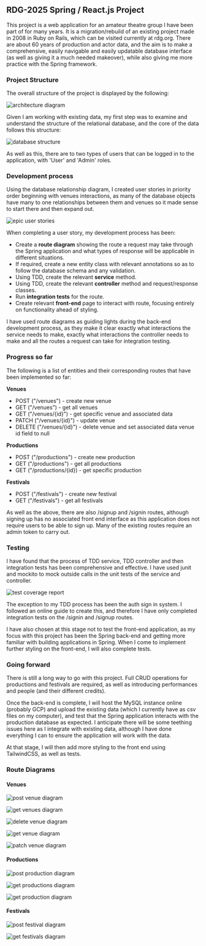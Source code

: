 ## RDG-2025 Spring / React.js Project

This project is a web application for an amateur theatre group I have been part of for many years. It is a migration/rebuild of an existing project made in 2008 in Ruby on Rails, which can be visited currently at rdg.org. There are about 60 years of production and actor data, and the aim is to make a comprehensive, easily navigable and easily updatable database interface (as well as giving it a much needed makeover), while also giving me more practice with the Spring framework.

### Project Structure

The overall structure of the project is displayed by the following:

![architecture diagram](./images/architecture-diagram.png)

Given I am working with existing data, my first step was to examine and understand the structure of the relational database, and the core of the data follows this structure:

![database structure](./images/db-structure.png)

As well as this, there are to two types of users that can be logged in to the application, with 'User' and 'Admin' roles.

### Development process

Using the database relationship diagram, I created user stories in priority order beginning with venues interactions, as many of the database objects have many to one relationships between them and venues so it made sense to start there and then expand out.

![epic user stories](./images/epic-user-stories.png)

When completing a user story, my development process has been:

* Create a **route diagram** showing the route a request may take through the Spring application and what types of response will be applicable in different situations.
* If required, create a new entity class with relevant annotations so as to follow the database schema and any validation.
* Using TDD, create the relevant **service** method.
* Using TDD, create the relevant **controller** method and request/response classes.
* Run **integration tests** for the route.
* Create relevant **front-end** page to interact with route, focusing entirely on functionality ahead of styling.

I have used route diagrams as guiding lights during the back-end development process, as they make it clear exactly what interactions the service needs to make, exactly what interactions the controller needs to make and all the routes a request can take for integration testing.

### Progress so far 

The following is a list of entities and their corresponding routes that have been implemented so far:

**Venues**
* POST ("/venues") - create new venue
* GET ("/venues") - get all venues
* GET ("/venues/{id}") - get specific venue and associated data
* PATCH ("/venues/{id}") - update venue
* DELETE ("/venues/{id}") - delete venue and set associated data venue id field to null

**Productions** 
* POST ("/productions") - create new production
* GET ("/productions") - get all productions
* GET ("/productions/{id}) - get specific production

**Festivals**
* POST ("/festivals") - create new festival
* GET ("/festivals") - get all festivals

As well as the above, there are also /signup and /signin routes, although signing up has no associated front end interface as this application does not require users to be able to sign up. Many of the existing routes require an admin token to carry out.

### Testing

I have found that the process of TDD service, TDD controller and then integration tests has been comprehensive and effective. I have used junit and mockito to mock outside calls in the unit tests of the service and controller.

![test coverage report](./images/test-coverage-report.png)

The exception to my TDD process has been the auth sign in system. I followed an online guide to create this, and therefore I have only completed integration tests on the /signin and /signup routes.

I have also chosen at this stage not to test the front-end application, as my focus with this project has been the Spring back-end and getting more familiar with building applications in Spring. When I come to implement further styling on the front-end, I will also complete tests.

### Going forward

There is still a long way to go with this project. Full CRUD operations for productions and festivals are required, as well as introducing performances and people (and their different credits).

Once the back-end is complete, I will host the MySQL instance online (probably GCP) and upload the existing data (which I currently have as csv files on my computer), and test that the Spring application interacts with the production database as expected. I anticipate there will be some teething issues here as I integrate with existing data, although I have done everything I can to ensure the application will work with the data.

At that stage, I will then add more styling to the front end using TailwindCSS, as well as tests.

### Route Diagrams

#### Venues

![post venue diagram](./images/post-venue-diagram.jpg)

![get venues diagram](./images/get-venues-diagram.jpg)

![delete venue diagram](./images/delete-venue-diagram.jpg)

![get venue diagram](./images/get-venue-diagram.jpg)

![patch venue diagram](./images/patch-venue-diagram.jpg)

#### Productions

![post production diagram](./images/post-production-diagram.jpg)

![get productions diagram](./images/get-productions-diagram.jpg)

![get production diagram](./images/get-production-diagram.jpg)

#### Festivals

![post festival diagram](./images/post-festival-diagram.jpg)

![get festivals diagram](./images/get-festivals-diagram.jpg)